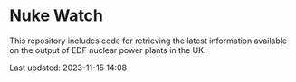 # Nuke Watch

This repository includes code for retrieving the latest information available on the output of EDF nuclear power plants in the UK.

Last updated: 2023-11-15 14:08